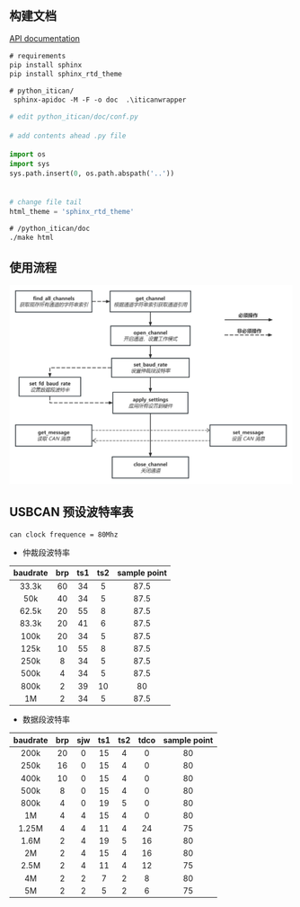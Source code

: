 ## 构建文档
[API documentation](./doc/_build/html/index.html)
```shell
# requirements
pip install sphinx
pip install sphinx_rtd_theme
```

```shell
# python_itican/
 sphinx-apidoc -M -F -o doc  .\iticanwrapper
```

```python
# edit python_itican/doc/conf.py

# add contents ahead .py file

import os
import sys
sys.path.insert(0, os.path.abspath('..'))


# change file tail
html_theme = 'sphinx_rtd_theme'
```

```shell
# /python_itican/doc
./make html
```

## 使用流程

![](./usage_flow.jpg)

## <span id="PRESET_BAUD_TABLE">USBCAN 预设波特率表</span>

`can clock frequence = 80Mhz`

- 仲裁段波特率

| baudrate | brp | ts1 | ts2 | sample point |
| :------: | :-: | :-: | :-: | :----------: |
|  33.3k   | 60  | 34  |  5  |     87.5     |
|   50k    | 40  | 34  |  5  |     87.5     |
|  62.5k   | 20  | 55  |  8  |     87.5     |
|  83.3k   | 20  | 41  |  6  |     87.5     |
|   100k   | 20  | 34  |  5  |     87.5     |
|   125k   | 10  | 55  |  8  |     87.5     |
|   250k   |  8  | 34  |  5  |     87.5     |
|   500k   |  4  | 34  |  5  |     87.5     |
|   800k   |  2  | 39  | 10  |      80      |
|    1M    |  2  | 34  |  5  |     87.5     |


- 数据段波特率

| baudrate | brp | sjw | ts1 | ts2 | tdco | sample point |
| :------: | :-: | :-: | :-: | :-: | :--: | :----------: |
|   200k   | 20  |  0  | 15  |  4  |  0   |      80      |
|   250k   | 16  |  0  | 15  |  4  |  0   |      80      |
|   400k   | 10  |  0  | 15  |  4  |  0   |      80      |
|   500k   |  8  |  0  | 15  |  4  |  0   |      80      |
|   800k   |  4  |  0  | 19  |  5  |  0   |      80      |
|    1M    |  4  |  4  | 15  |  4  |  0   |      80      |
|  1.25M   |  4  |  4  | 11  |  4  |  24  |      75      |
|   1.6M   |  2  |  4  | 19  |  5  |  16  |      80      |
|    2M    |  2  |  4  | 15  |  4  |  16  |      80      |
|   2.5M   |  2  |  4  | 11  |  4  |  12  |      75      |
|    4M    |  2  |  2  |  7  |  2  |  8   |      80      |
|    5M    |  2  |  2  |  5  |  2  |  6   |      75      |
